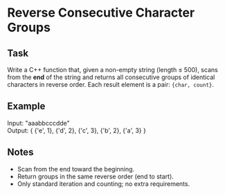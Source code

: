 # Reverse Consecutive Character Groups

## Task
Write a C++ function that, given a non-empty string (length ≤ 500), scans from the **end** of the string and returns all consecutive groups of identical characters in reverse order. Each result element is a pair: `{char, count}`.

## Example
Input: "aaabbcccdde"  
Output: { {'e', 1}, {'d', 2}, {'c', 3}, {'b', 2}, {'a', 3} }

## Notes
- Scan from the end toward the beginning.
- Return groups in the same reverse order (end to start).
- Only standard iteration and counting; no extra requirements.
